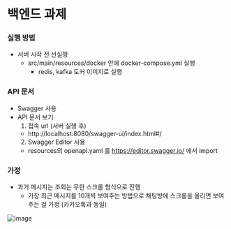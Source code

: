  # 백엔드 과제

### 실행 방법
- 서버 시작 전 선실행
  - src/main/resources/docker 안에 docker-compose.yml 실행
    - redis, kafka 도커 이미지로 실행
### API 문서
- Swagger 사용
- API 문서 보기
  1. 접속 url (서버 실행 후)
  - http://localhost:8080/swagger-ui/index.html#/
  2. Swagger Editor 사용
  - resources의 openapi.yaml 를 https://editor.swagger.io/ 에서 import
    
### 가정
- 과거 메시지는 조회는 무한 스크롤 형식으로 진행
  - 가장 최근 메시지를 10개씩 보여주는 방법으로 채팅방에 스크롤을 올리면 보여주는 걸 가정 (카카오톡과 동일)

![image](https://github.com/user-attachments/assets/d4f71322-53c8-4f6f-b8fc-860a9ce781f6)

